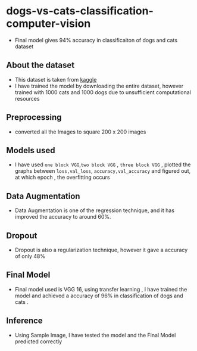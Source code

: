 # dogs-vs-cats-classification-computer-vision

- Final model gives 94%  accuracy in classificaiton of dogs and cats dataset 

## About the dataset
- This dataset is taken from [kaggle](https://kaggle.com/competitions/dogs-vs-cats/) 
- I have trained the model by downloading the entire dataset, however trained with 1000 cats and 1000 dogs due to unsufficient computational resources

## Preprocessing
- converted all the Images to square 200 x 200 images

## Models used

- I have used `one block VGG`,`two block VGG` , `three block VGG` , plotted the graphs between `loss,val_loss`, `accuracy,val_accuracy` and figured out, at which epoch , the overfitting occurs

## Data Augmentation
- Data Augmentation is one of the regression technique, and it has improved the accuracy to around 60%.

## Dropout
- Dropout is also a regularization technique, however it gave a accuracy of only 48%

## Final Model
- Final model used is VGG 16, using transfer learning , I have trained the model and achieved a accuracy of 96% in classification of dogs and cats .

## Inference
- Using Sample Image, I have tested the model and the Final Model predicted correctly
